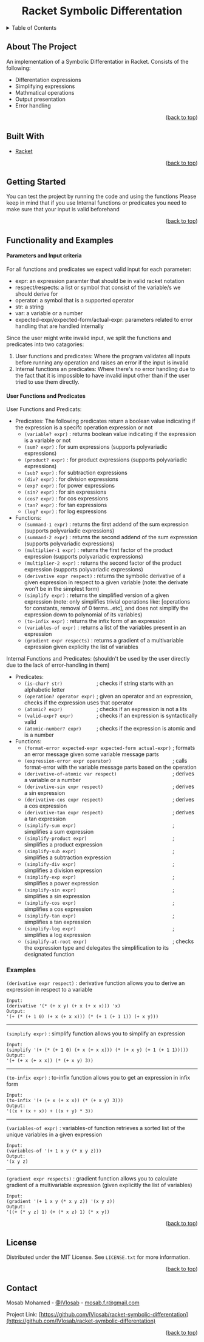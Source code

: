 <div id="top"></div>

<!-- PROJECT LOGO -->
<br />
<div align="center">
  <h1 align="center">Racket Symbolic Differentation</h1>
</div>



<!-- TABLE OF CONTENTS -->
<details>
  <summary>Table of Contents</summary>
  <ol>
    <li><a href="#about-the-project">About The Project</a></li>
    <li><a href="#built-with">Built With</a></li>
    <li><a href="#getting-started">Getting Started</a></li>
    <li><a href="#functionality-and-examples">Functionality and Examples</a></li>
    <li><a href="#license">License</a></li>
    <li><a href="#contact">Contact</a></li>
  </ol>
</details>



<!-- ABOUT THE PROJECT -->
## About The Project

An implementation of a Symbolic Differentatior in Racket.
Consists of the following: 
- Differentation expressions 
- Simplifying expressions
- Mathmatical operations 
- Output presentation 
- Error handling

<p align="right">(<a href="#top">back to top</a>)</p>



## Built With

* [Racket](https://racket-lang.org/)

<p align="right">(<a href="#top">back to top</a>)</p>


<!-- GETTING STARTED -->
## Getting Started

You can test the project by running the code and using the functions
Please keep in mind that if you use Internal functions or predicates you need to make sure that your input is valid beforehand


<p align="right">(<a href="#top">back to top</a>)</p>


<!-- Functionality and Examples -->
## Functionality and Examples

#### Parameters and Input criteria


For all functions and predicates we expect valid input for each parameter:
- expr: an expression paramter that should be in valid racket notation
- respect/respects: a list or symbol that consist of the variable/s we should derive for
- operator: a symbol that is a supported operator
- str: a string
- var: a variable or a number
- expected-expr/expected-form/actual-expr: parameters related to error handling that are handled internally

Since the user might write invalid input, we split the functions and predicates into two catagories:
1. User functions and predicates: Where the program validates all inputs before running any operation and raises an error if the input is invalid
2. Internal functions an predicates: Where there's no error handling due to the fact that it is impossible to have invalid input other than if the user tried to use them directly.

#### User Functions and Predicates

User Functions and Predicats:
- Predicates:
    The following predicates return a boolean value indicating if the expression is a specifc operation expression or not
    - ``(variable? expr)``  : returns boolean value indicating if the expression is a variable or not
    - ``(sum? expr)``       : for sum expressions (supports polyvariadic expressions)
    - ``(product? expr)``   : for product expressions (supports polyvariadic expressions)
    - ``(sub? expr)``       : for subtraction expressions
    - ``(div? expr)``       : for division expressions 
    - ``(exp? expr)``       : for power expressions
    - ``(sin? expr)``       : for sin expressions
    - ``(cos? expr)``       : for cos expressions
    - ``(tan? expr)``       : for tan expressions
    - ``(log? expr)``       : for log expressions
- Functions:
    - ``(summand-1 expr)``             : returns the first addend of the sum expression (supports polyvariadic expressions)
    - ``(summand-2 expr)``             : returns the second addend of the sum expression (supports polyvariadic expressions)
    - ``(multiplier-1 expr)``          : returns the first factor of the product expression (supports polyvariadic expressions)
    - ``(multiplier-2 expr)``          : returns the second factor of the product expression (supports polyvariadic expressions)
    - ``(derivative expr respect)``    : returns the symbolic derivative of a given expression in respect to a given variable (note: the derivate won't be in the simplest form)
    - ``(simplify expr)``              : returns the simplified version of a given expression (note: only simplifies trivial operations like:
                                     [operations for constants, removal of 0 terms...etc], and does not simplify the expression down to polynomial of its variables)
    - ``(to-infix expr)``              : returns the infix form of an expression
    - ``(variables-of expr)``          : returns a list of the variables present in an expression
    - ``(gradient expr respects)``     : returns a gradient of a multivariable expression given explicity the list of variables

Internal Functions and Predicates: (shouldn't be used by the user directly due to the lack of error-handling in them)
- Predicates:
    - ``(is-char? str)            ``                              ; checks if string starts with an alphabetic letter
    - ``(operation? operator expr)``                              ; given an operator and an expression, checks if the expression uses that operator
    - ``(atomic? expr)            ``                              ; checks if an expression is not a lits
    - ``(valid-expr? expr)        ``                              ; checks if an expression is syntactically valid 
    - ``(atomic-number? expr)     ``                              ; checks if the expression is atomic and is a number
- Functions: 
    - ``(format-error expected-expr expected-form actual-expr)``  ; formats an error message given some variable message parts
    - ``(expression-error expr operator)                      ``  ; calls format-error with the variable message parts based on the operation
    - ``(derivative-of-atomic var respect)                    ``  ; derives a variable or a number
    - ``(derivative-sin expr respect)                         ``  ; derives a sin expression
    - ``(derivative-cos expr respect)                         ``  ; derives a cos expression
    - ``(derivative-tan expr respect)                         ``  ; derives a tan expression
    - ``(simplify-sum expr)                                   ``  ; simplifies a sum expression
    - ``(simplify-product expr)                               ``  ; simplifies a product expression
    - ``(simplify-sub expr)                                   ``  ; simplifies a subtraction expression
    - ``(simplify-div expr)                                   ``  ; simplifies a division expression
    - ``(simplify-exp expr)                                   ``  ; simplifies a power expression
    - ``(simplify-sin expr)                                   ``  ; simplifies a sin expression
    - ``(simplify-cos expr)                                   ``  ; simplifies a cos expression
    - ``(simplify-tan expr)                                   ``  ; simplifies a tan expression
    - ``(simplify-log expr)                                   ``  ; simplifies a log expression
    - ``(simplify-at-root expr)                               ``  ; checks the expression type and delegates the simplification to its designated function

### Examples

``(derivative expr respect)`` : derivative function allows you to derive an expression in respect to a variable


```
Input: 
(derivative '(* (+ x y) (+ x (+ x x))) 'x)
Output: 
'(+ (* (+ 1 0) (+ x (+ x x))) (* (+ 1 (+ 1 1)) (+ x y)))
```
<hr>

``(simplify expr)`` : simplify function allows you to simplify an expression

```
Input: 
(simplify '(+ (* (+ 1 0) (+ x (+ x x))) (* (+ x y) (+ 1 (+ 1 1)))))
Output: 
'(+ (+ x (+ x x)) (* (+ x y) 3))
```
<hr>

``(to-infix expr)`` : to-infix function allows you to get an expression in infix form

```
Input: 
(to-infix '(+ (+ x (+ x x)) (* (+ x y) 3)))
Output: 
'((x + (x + x)) + ((x + y) * 3))
```
<hr>

``(variables-of expr)`` : variables-of function retrieves a sorted list of the unique variables in a given expression
```
Input: 
(variables-of '(+ 1 x y (* x y z)))
Output: 
'(x y z)
```
<hr>

``(gradient expr respects)`` : gradient function allows you to calculate gradient of a multivariable expression (given explicitly the list of variables)

```
Input: 
(gradient '(+ 1 x y (* x y z)) '(x y z))
Output: 
'((+ (* y z) 1) (+ (* x z) 1) (* x y))
```

<p align="right">(<a href="#top">back to top</a>)</p>

<!-- LICENSE -->
## License

Distributed under the MIT License. See `LICENSE.txt` for more information.

<p align="right">(<a href="#top">back to top</a>)</p>


<!-- CONTACT -->
## Contact

Mosab Mohamed - [@IVIosab](https://t.me/IVIosab) - mosab.f.r@gmail.com

Project Link: [https://github.com/IVIosab/racket-symbolic-differentation](https://github.com/IVIosab/racket-symbolic-differentation)

<p align="right">(<a href="#top">back to top</a>)</p>
